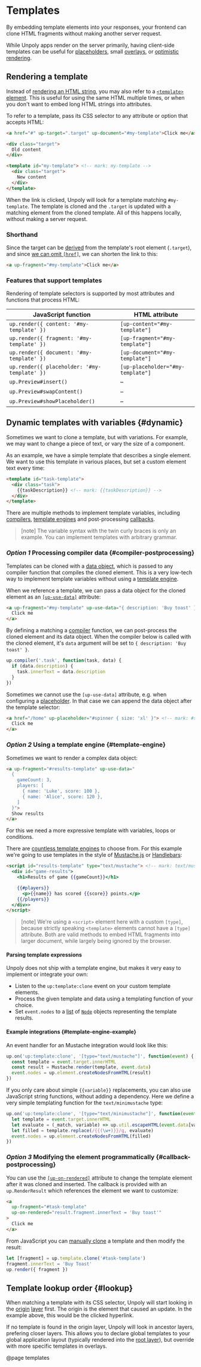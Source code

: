 Templates
=========

By embedding template elements into your responses, your frontend can clone HTML fragments without making
another server request.

While Unpoly apps render on the server primarily, having client-side templates can be useful
for [placeholders](/placeholders), small [overlays](/opening-overlays), or [optimistic rendering](/optimistic-rendering).


Rendering a template
--------------------

Instead of [rendering an HTML string](/providing-html#string), you may also refer to a [`<template>` element](https://developer.mozilla.org/en-US/docs/Web/HTML/Element/template).
This is useful for using the same HTML multiple times, or when you don't
want to embed long HTML strings into attributes.

To refer to a template, pass its CSS selector to any attribute or option that accepts HTML:


```html
<a href="#" up-target=".target" up-document="#my-template">Click me</a> <!-- mark: #my-template -->

<div class="target">
  Old content
</div>

<template id="my-template"> <!-- mark: my-template -->
  <div class="target">
    New content
  </div>
</template>
```

When the link is clicked, Unpoly will look for a template matching `#my-template`.
The template is cloned and the `.target` is updated with a matching element from the cloned template.
All of this happens locally, without making a server request.


### Shorthand

Since the target can be [derived](/target-derivation) from the template's root element (`.target`), and since
[we can omit `[href]`](/providing-html#omitting-href), we can shorten the link to this:

```html
<a up-fragment="#my-template">Click me</a>
```

### Features that support templates

Rendering of template selectors is supported by most attributes and functions that process HTML:

| JavaScript function                          | HTML attribute                    |
|----------------------------------------------|-----------------------------------|
| `up.render({ content: '#my-template' })`     | `[up-content="#my-template"]`     |
| `up.render({ fragment: '#my-template' })`    | `[up-fragment="#my-template"]`    | 
| `up.render({ document: '#my-template' })`    | `[up-document="#my-template"]`    | 
| `up.render({ placeholder: '#my-template' })` | `[up-placeholder="#my-template"]` | 
| `up.Preview#insert()`                        | &ndash;                           | 
| `up.Preview#swapContent()`                   | &ndash;                           | 
| `up.Preview#showPlaceholder()`               | &ndash;                           | 





## Dynamic templates with variables {#dynamic}

Sometimes we want to clone a template, but with variations.
For example, we may want to change a piece of text, or vary the size of a component.

As an example, we have a simple template that describes a single element. We want to use
this template in various places, but set a custom element text every time:

```html
<template id="task-template">
  <div class="task">
    {{taskDescription}} <!-- mark: {{taskDescription}} -->
  </div>
</template>
```

There are multiple methods to implement template variables, including [compilers](#compiler-postprocessing),
[template engines](#template-engine) and post-processing [callbacks](#callback-postprocessing).

> [note]
> The variable syntax with the twin curly braces is only an example.
> You can implement templates with arbitrary grammar.


### <em class="heading-prefix">Option 1</em> Processing compiler data {#compiler-postprocessing}

Templates can be cloned with a [data object](/data), which is passed to any compiler function
that compiles the cloned element. This is a very low-tech way to implement template variables
without using a [template engine](#template-engine).

When we reference a template, we can pass a data object for the cloned element as an
[`[up-use-data]`](/up-follow#up-use-data) attribute:

```html
<a up-fragment="#my-template" up-use-data="{ description: 'Buy toast' }">
  Click me
</a>
```

By defining a matching a [compiler](/enhancing-elements) function, we can post-process the cloned element
and its data object. When the compiler below is called with the cloned element, it's `data` argument will be set to `{ description: 'Buy toast' }`.

```js
up.compiler('.task', function(task, data) {
  if (data.description) {
    task.innerText = data.description
  }
})
```

Sometimes we cannot use the `[up-use-data]` attribute, e.g. when configuring a [placeholder](/placeholders).
In that case we can append the data object after the template selector:

```html
<a href="/home" up-placeholder="#spinner { size: 'xl' }"> <!-- mark: #spinner { size: 'xl' } -->
  Click me
</a>
```


### <em class="heading-prefix">Option 2</em> Using a template engine {#template-engine}

Sometimes we want to render a complex data object:

```html
<a up-fragment="#results-template" up-use-data="
  {
    gameCount: 3,
    players: [
      { name: 'Luke', score: 100 },
      { name: 'Alice', score: 120 },
    ]
  }">
  Show results
</a>
```

For this we need a more expressive template with variables, loops or conditions.

There are [countless template engines](https://awesome-javascript.js.org/resources/templating-engines.html) to choose from.
For this example we're going to use templates in the style of
[Mustache.js](https://github.com/janl/mustache.js) or [Handlebars](https://handlebarsjs.com/):


```html
<script id="results-template" type="text/mustache"> <!-- mark: text/mustache -->
  <div id="game-results">
    <h1>Results of game {{gameCount}}</h1>

    {{#players}}
      <p>{{name}} has scored {{score}} points.</p>
    {{/players}}
  </div>>
</script>
```

> [note]
> We're using a `<script>` element here with a custom `[type]`, because strictly speaking `<template>` elements cannot have a `[type]` attribute.
> Both are valid methods to embed HTML fragments into larger document, while largely being ignored by the browser.


#### Parsing template expressions

Unpoly does not ship with a template engine, but makes it very easy to implement
or integrate your own:

- Listen to the `up:template:clone` event on your custom template elements.
- Process the given template and data using a templating function of your choice.
- Set `event.nodes` to a [list](/List) of [`Node`](https://developer.mozilla.org/en-US/docs/Web/API/Node) objects representing
the template results.

#### Example integrations {#template-engine-example}

An event handler for an Mustache integration would look like this:

```js
up.on('up:template:clone', '[type="text/mustache"]', function(event) {
  const template = event.target.innerHTML
  const result = Mustache.render(template, event.data)
  event.nodes = up.element.createNodesFromHTML(result)
})
```

If you only care about simple `{{variable}}` replacements, you can also use JavaScript string functions,
without adding a dependency. Here we define a very simple templating function for the `text/minimustache` type:

```js
up.on('up:template:clone', '[type="text/minimustache"]', function(event) { // mark: text/minimustache
  let template = event.target.innerHTML
  let evaluate = (_match, variable) => up.util.escapeHTML(event.data[variable])
  let filled = template.replace(/{{(\w+)}}/g, evaluate)
  event.nodes = up.element.createNodesFromHTML(filled)
})
```

### <em class="heading-prefix">Option 3</em> Modifying the element programmatically {#callback-postprocessing}

You can use the [`[up-on-rendered]`](/up-follow#up-on-rendered) attribute to change the template element
after it was cloned and inserted. The callback is provided with an `up.RenderResult` which
references the element we want to customize:

```html
<a
  up-fragment="#task-template"
  up-on-rendered="result.fragment.innerText = 'Buy toast'"
>
  Click me
</a>
```

From JavaScript you can [manually clone](/up.template.clone) a template and then modify the result:

```js
let [fragment] = up.template.clone('#task-template')
fragment.innerText = 'Buy Toast'
up.render({ fragment })
```


## Template lookup order {#lookup}

When matching a template with its CSS selector, Unpoly will start looking in the [origin](/origin) [layer](/up.layer) first.
The origin is the element that caused an update. In the example above, this would be the clicked hyperlink.

If no template is found in the origin layer, Unpoly will look in ancestor layers, prefering closer layers.
This allows you to declare global templates to your global application layout (typically rendered into the [root layer](/up.layer.root)),
but override with more specific templates in overlays.


@page templates
